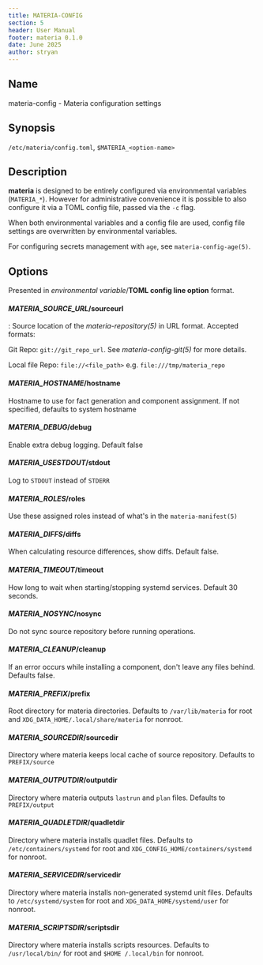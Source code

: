 ```yaml
---
title: MATERIA-CONFIG
section: 5
header: User Manual
footer: materia 0.1.0
date: June 2025
author: stryan
---
```


## Name
materia-config - Materia configuration settings

## Synopsis

`/etc/materia/config.toml`, `$MATERIA_<option-name>`

## Description

**materia** is designed to be entirely configured via environmental variables (`MATERIA_*`). However for administrative convenience it is possible to also configure it via a TOML config file, passed via the `-c` flag.

When both environmental variables and a config file are used, config file settings are overwritten by environmental variables.

For configuring secrets management with `age`, see `materia-config-age(5)`.

## Options

Presented in *environmental variable*/**TOML config line option** format.

#### *MATERIA_SOURCE_URL*/**sourceurl**

:  Source location of the *materia-repository(5)* in URL format. Accepted formats:

   Git Repo: `git://git_repo_url`. See *materia-config-git(5)* for more details.

   Local file Repo: `file://<file_path>` e.g. `file:///tmp/materia_repo`

#### *MATERIA_HOSTNAME*/**hostname**

Hostname to use for fact generation and component assignment. If not specified, defaults to system hostname

#### *MATERIA_DEBUG*/**debug**

Enable extra debug logging. Default false

#### *MATERIA_USESTDOUT*/**stdout**

Log to `STDOUT` instead of `STDERR`

#### *MATERIA_ROLES*/**roles**

Use these assigned roles instead of what's in the `materia-manifest(5)`

#### *MATERIA_DIFFS*/**diffs**

When calculating resource differences, show diffs. Default false.

#### *MATERIA_TIMEOUT*/**timeout**

How long to wait when starting/stopping systemd services. Default 30 seconds.

#### *MATERIA_NOSYNC*/**nosync**

Do not sync source repository before running operations.

#### *MATERIA_CLEANUP*/**cleanup**

If an error occurs while installing a component, don't leave any files behind. Defaults false.

#### *MATERIA_PREFIX*/**prefix**

Root directory for materia directories. Defaults to `/var/lib/materia` for root and `XDG_DATA_HOME/.local/share/materia` for nonroot.

#### *MATERIA_SOURCEDIR*/**sourcedir**

Directory where materia keeps local cache of source repository. Defaults to `PREFIX/source`

#### *MATERIA_OUTPUTDIR*/**outputdir**

Directory where materia outputs `lastrun` and `plan` files. Defaults to `PREFIX/output`

#### *MATERIA_QUADLETDIR*/**quadletdir**

Directory where materia installs quadlet files. Defaults to `/etc/containers/systemd` for root and `XDG_CONFIG_HOME/containers/systemd` for nonroot.

#### *MATERIA_SERVICEDIR*/**servicedir**

Directory where materia installs non-generated systemd unit files. Defaults to `/etc/systemd/system` for root and `XDG_DATA_HOME/systemd/user` for nonroot.

#### *MATERIA_SCRIPTSDIR*/**scriptsdir**

Directory where materia installs scripts resources. Defaults to `/usr/local/bin/` for root and `$HOME /.local/bin` for nonroot.
